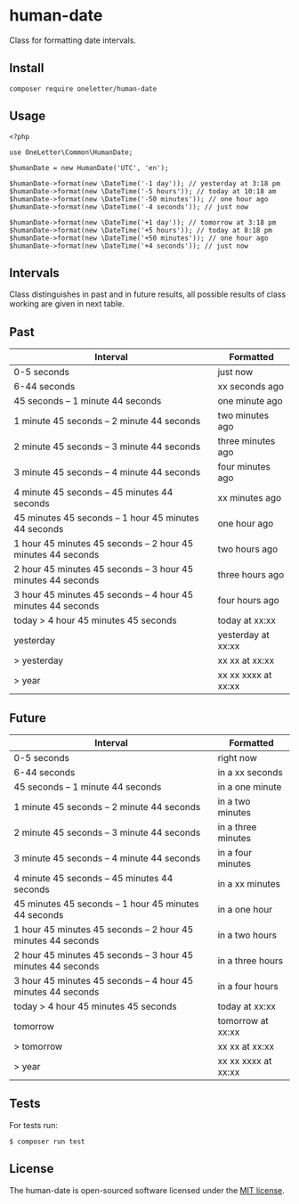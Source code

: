 # human-date

Class for formatting date intervals.

## Install

```
composer require oneletter/human-date
````

## Usage

```
<?php

use OneLetter\Common\HumanDate;

$humanDate = new HumanDate('UTC', 'en');

$humanDate->format(new \DateTime('-1 day')); // yesterday at 3:18 pm
$humanDate->format(new \DateTime('-5 hours')); // today at 10:18 am
$humanDate->format(new \DateTime('-50 minutes')); // one hour ago
$humanDate->format(new \DateTime('-4 seconds')); // just now

$humanDate->format(new \DateTime('+1 day')); // tomorrow at 3:18 pm
$humanDate->format(new \DateTime('+5 hours')); // today at 8:18 pm
$humanDate->format(new \DateTime('+50 minutes')); // one hour ago
$humanDate->format(new \DateTime('+4 seconds')); // just now
```

## Intervals

Class distinguishes in past and in future results, all possible results of class working are given in next table.

## Past

| Interval                                                    | Formatted              |
|-------------------------------------------------------------|------------------------|
| 0-5 seconds                                                 | just now               |
| 6-44 seconds                                                | xx seconds ago         |
| 45 seconds – 1 minute 44 seconds                            | one minute ago         |
| 1 minute 45 seconds – 2 minute 44 seconds                   | two minutes ago        |
| 2 minute 45 seconds – 3 minute 44 seconds                   | three minutes ago      |
| 3 minute 45 seconds – 4 minute 44 seconds                   | four minutes ago       |
| 4 minute 45 seconds – 45 minutes 44 seconds                 | xx minutes ago         |
| 45 minutes 45 seconds – 1 hour 45 minutes 44 seconds        | one hour ago           |
| 1 hour 45 minutes 45 seconds – 2 hour 45 minutes 44 seconds | two hours ago          |
| 2 hour 45 minutes 45 seconds – 3 hour 45 minutes 44 seconds | three hours ago        |
| 3 hour 45 minutes 45 seconds – 4 hour 45 minutes 44 seconds | four hours ago         |
| today > 4 hour 45 minutes 45 seconds                        | today at xx:xx         |
| yesterday                                                   | yesterday at xx:xx     |
| > yesterday                                                 | xx xx at xx:xx         |
| > year                                                      | xx xx xxxx at xx:xx    |

## Future

| Interval                                                    | Formatted               |
|-------------------------------------------------------------|-------------------------|
| 0-5 seconds                                                 | right now               |
| 6-44 seconds                                                | in a xx seconds         |
| 45 seconds – 1 minute 44 seconds                            | in a one minute         |
| 1 minute 45 seconds – 2 minute 44 seconds                   | in a two minutes        |
| 2 minute 45 seconds – 3 minute 44 seconds                   | in a three minutes      |
| 3 minute 45 seconds – 4 minute 44 seconds                   | in a four minutes       |
| 4 minute 45 seconds – 45 minutes 44 seconds                 | in a xx minutes         |
| 45 minutes 45 seconds – 1 hour 45 minutes 44 seconds        | in a one hour           |
| 1 hour 45 minutes 45 seconds – 2 hour 45 minutes 44 seconds | in a two hours          |
| 2 hour 45 minutes 45 seconds – 3 hour 45 minutes 44 seconds | in a three hours        |
| 3 hour 45 minutes 45 seconds – 4 hour 45 minutes 44 seconds | in a four hours         |
| today > 4 hour 45 minutes 45 seconds                        | today at xx:xx          |
| tomorrow                                                    | tomorrow at xx:xx       |
| > tomorrow                                                  | xx xx at xx:xx          |
| > year                                                      | xx xx xxxx at xx:xx     |

## Tests

For tests run:

```$ composer run test```

## License

The human-date is open-sourced software licensed under the [MIT license](http://opensource.org/licenses/MIT).